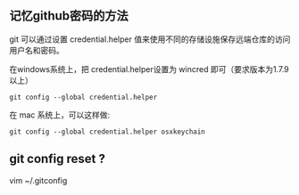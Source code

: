 ## 记忆github密码的方法

git 可以通过设置 credential.helper 值来使用不同的存储设施保存远端仓库的访问用户名和密码。

在windows系统上，把 credential.helper设置为  wincred 即可（要求版本为1.7.9以上）

	git config --global credential.helper

在 mac 系统上，可以这样做:

	git config --global credential.helper osxkeychain

## git config reset ?

vim ~/.gitconfig



